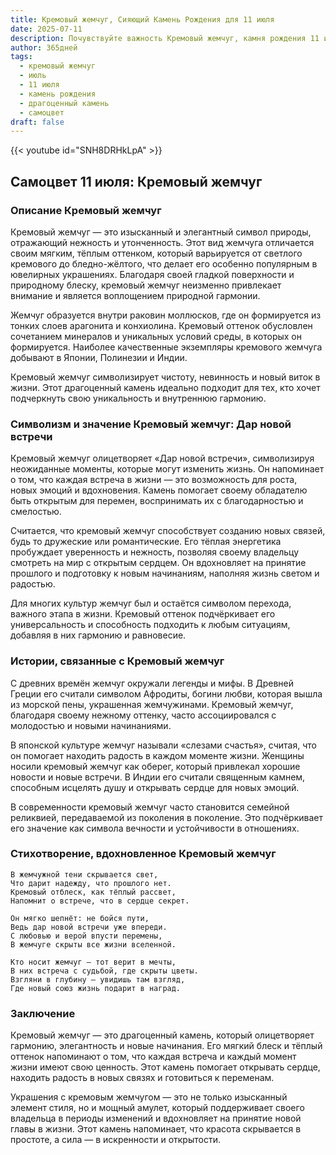 ```yaml
---
title: Кремовый жемчуг, Сияющий Камень Рождения для 11 июля
date: 2025-07-11
description: Почувствуйте важность Кремовый жемчуг, камня рождения 11 июля, который символизирует Дар новой встречи. Пусть его красота и значение осветят ваш день.
author: 365дней
tags:
  - кремовый жемчуг
  - июль
  - 11 июля
  - камень рождения
  - драгоценный камень
  - самоцвет
draft: false
---
```


{{< youtube id="SNH8DRHkLpA" >}}

## Самоцвет 11 июля: Кремовый жемчуг

### Описание Кремовый жемчуг

Кремовый жемчуг — это изысканный и элегантный символ природы, отражающий нежность и утонченность. Этот вид жемчуга отличается своим мягким, тёплым оттенком, который варьируется от светлого кремового до бледно-жёлтого, что делает его особенно популярным в ювелирных украшениях. Благодаря своей гладкой поверхности и природному блеску, кремовый жемчуг неизменно привлекает внимание и является воплощением природной гармонии.

Жемчуг образуется внутри раковин моллюсков, где он формируется из тонких слоев арагонита и конхиолина. Кремовый оттенок обусловлен сочетанием минералов и уникальных условий среды, в которых он формируется. Наиболее качественные экземпляры кремового жемчуга добывают в Японии, Полинезии и Индии.

Кремовый жемчуг символизирует чистоту, невинность и новый виток в жизни. Этот драгоценный камень идеально подходит для тех, кто хочет подчеркнуть свою уникальность и внутреннюю гармонию.

### Символизм и значение Кремовый жемчуг: Дар новой встречи

Кремовый жемчуг олицетворяет «Дар новой встречи», символизируя неожиданные моменты, которые могут изменить жизнь. Он напоминает о том, что каждая встреча в жизни — это возможность для роста, новых эмоций и вдохновения. Камень помогает своему обладателю быть открытым для перемен, воспринимать их с благодарностью и смелостью.

Считается, что кремовый жемчуг способствует созданию новых связей, будь то дружеские или романтические. Его тёплая энергетика пробуждает уверенность и нежность, позволяя своему владельцу смотреть на мир с открытым сердцем. Он вдохновляет на принятие прошлого и подготовку к новым начинаниям, наполняя жизнь светом и радостью.

Для многих культур жемчуг был и остаётся символом перехода, важного этапа в жизни. Кремовый оттенок подчёркивает его универсальность и способность подходить к любым ситуациям, добавляя в них гармонию и равновесие.

### Истории, связанные с Кремовый жемчуг

С древних времён жемчуг окружали легенды и мифы. В Древней Греции его считали символом Афродиты, богини любви, которая вышла из морской пены, украшенная жемчужинами. Кремовый жемчуг, благодаря своему нежному оттенку, часто ассоциировался с молодостью и новыми начинаниями.

В японской культуре жемчуг называли «слезами счастья», считая, что он помогает находить радость в каждом моменте жизни. Женщины носили кремовый жемчуг как оберег, который привлекал хорошие новости и новые встречи. В Индии его считали священным камнем, способным исцелять душу и открывать сердце для новых эмоций.

В современности кремовый жемчуг часто становится семейной реликвией, передаваемой из поколения в поколение. Это подчёркивает его значение как символа вечности и устойчивости в отношениях.

### Стихотворение, вдохновленное Кремовый жемчуг

```
В жемчужной тени скрывается свет,  
Что дарит надежду, что прошлого нет.  
Кремовый отблеск, как тёплый рассвет,  
Напомнит о встрече, что в сердце секрет.

Он мягко шепнёт: не бойся пути,  
Ведь дар новой встречи уже впереди.  
С любовью и верой впусти перемены,  
В жемчуге скрыты все жизни вселенной.

Кто носит жемчуг — тот верит в мечты,  
В них встреча с судьбой, где скрыты цветы.  
Взгляни в глубину — увидишь там взгляд,  
Где новый союз жизнь подарит в наград.  
```

### Заключение

Кремовый жемчуг — это драгоценный камень, который олицетворяет гармонию, элегантность и новые начинания. Его мягкий блеск и тёплый оттенок напоминают о том, что каждая встреча и каждый момент жизни имеют свою ценность. Этот камень помогает открывать сердце, находить радость в новых связях и готовиться к переменам.

Украшения с кремовым жемчугом — это не только изысканный элемент стиля, но и мощный амулет, который поддерживает своего владельца в периоды изменений и вдохновляет на принятие новой главы в жизни. Этот камень напоминает, что красота скрывается в простоте, а сила — в искренности и открытости.